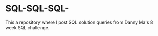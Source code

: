 # SQL-SQL-SQL-
This a repository where I post SQL solution queries from Danny Ma's 8 week SQL challenge.
